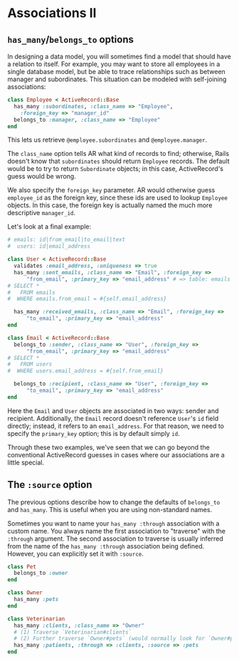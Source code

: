 # Associations II

## `has_many`/`belongs_to` options

In designing a data model, you will sometimes find a model that should
have a relation to itself. For example, you may want to store all
employees in a single database model, but be able to trace
relationships such as between manager and subordinates. This situation
can be modeled with self-joining associations:

```ruby
class Employee < ActiveRecord::Base
  has_many :subordinates, :class_name => "Employee",
    :foreign_key => "manager_id"
  belongs_to :manager, :class_name => "Employee"
end
```

This lets us retrieve `@employee.subordinates` and
`@employee.manager`.

The `class_name` option tells AR what kind of records to find;
otherwise, Rails doesn't know that `subordinates` should return
`Employee` records. The default would be to try to return
`Subordinate` objects; in this case, ActiveRecord's guess would be
wrong.

We also specify the `foreign_key` parameter. AR would otherwise guess
`employee_id` as the foreign key, since these ids are used to lookup
`Employee` objects. In this case, the foreign key is actually named
the much more descriptive `manager_id`.

Let's look at a final example:

```ruby
# emails: id|from_email|to_email|text
#  users: id|email_address

class User < ActiveRecord::Base
  validates :email_address, :uniqueness => true
  has_many :sent_emails, :class_name => "Email", :foreign_key =>
      "from_email", :primary_key => "email_address" # => table: emails
# SELECT *
#   FROM emails
#  WHERE emails.from_email = #{self.email_address}

  has_many :received_emails, :class_name => "Email", :foreign_key =>
      "to_email", :primary_key => "email_address"
end

class Email < ActiveRecord::Base
  belongs_to :sender, :class_name => "User", :foreign_key =>
      "from_email", :primary_key => "email_address"
# SELECT *
#   FROM users
#  WHERE users.email_address = #{self.from_email}

  belongs_to :recipient, :class_name => "User", :foreign_key =>
      "to_email", :primary_key => "email_address"
end
```

Here the `Email` and `User` objects are associated in two ways: sender
and recipient. Additionally, the `Email` record doesn't reference
`User`'s `id` field directly; instead, it refers to an
`email_address`. For that reason, we need to specify the `primary_key`
option; this is by default simply `id`.

Through these two examples, we've seen that we can go beyond the
conventional ActiveRecord guesses in cases where our associations are
a little special.

## The `:source` option

The previous options describe how to change the defaults of `belongs_to` and
`has_many`. This is useful when you are using non-standard names.

Sometimes you want to name your `has_many :through` association with a custom
name. You always name the first association to "traverse" with the `:through`
argument. The second association to traverse is usually inferred from the
name of the `has_many :through` association being defined. However, you can
explicitly set it with `:source`.

```ruby
class Pet
  belongs_to :owner
end

class Owner
  has_many :pets
end

class Veterinarian
  has_many :clients, :class_name => "Owner"
  # (1) Traverse `Veterinarian#clients`
  # (2) Further traverse `Owner#pets` (would normally look for `Owner#patients`)
  has_many :patients, :through => :clients, :source => :pets
end
```
